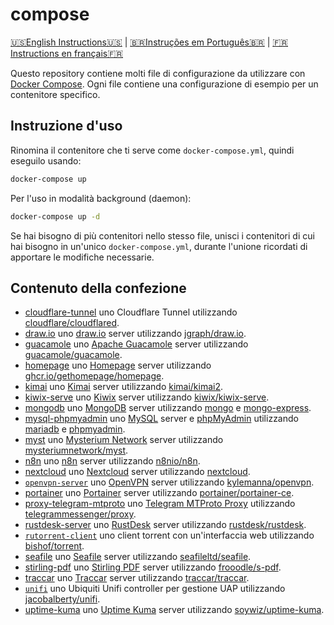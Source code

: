 # compose

[🇺🇸English Instructions🇺🇸](README.md) | [🇧🇷Instruções em Português🇧🇷](LEIAME.md) | [🇫🇷Instructions en français🇫🇷](LISEZ-MOI.md)

Questo repository contiene molti file di configurazione da utilizzare con [Docker Compose]. Ogni file contiene una configurazione di esempio per un contenitore specifico.

## Instruzione d'uso

Rinomina il contenitore che ti serve come `docker-compose.yml`, quindi eseguilo usando:

```bash
docker-compose up
```

Per l'uso in modalità background (daemon):

```bash
docker-compose up -d
```

Se hai bisogno di più contenitori nello stesso file, unisci i contenitori di cui hai bisogno in un'unico `docker-compose.yml`, durante l'unione ricordati di apportare le modifiche necessarie.

## Contenuto della confezione

* [cloudflare-tunnel](cloudflare-tunnel/docker-compose.yml) uno Cloudflare Tunnel utilizzando [cloudflare/cloudflared](https://hub.docker.com/r/cloudflare/cloudflared).
* [draw.io](draw.io/docker-compose.yml) uno [draw.io](https://draw.io) server utilizzando [jgraph/draw.io](https://hub.docker.com/r/jgraph/drawio).
* [guacamole](guacamole/docker-compose.yml) uno [Apache Guacamole](https://guacamole.apache.org/) server utilizzando [guacamole/guacamole](https://hub.docker.com/r/guacamole/guacamole).
* [homepage](homepage/docker-compose.yml) uno [Homepage](https://gethomepage.dev/latest/) server utilizzando [ghcr.io/gethomepage/homepage](https://ghcr.io/gethomepage/homepage).
* [kimai](kimai/docker-compose.yml) uno [Kimai](https://www.kimai.org/) server utilizzando [kimai/kimai2](https://hub.docker.com/r/kimai/kimai2).
* [kiwix-serve](kiwix-serve/docker-compose.yml) uno [Kiwix](https://wiki.kiwix.org/wiki/Kiwix-serve) server utilizzando [kiwix/kiwix-serve](https://github.com/kiwix/kiwix-tools/pkgs/container/kiwix-serve).
* [mongodb](mongodb/docker-compose.yml) uno [MongoDB](https://www.mongodb.com/) server utilizzando [mongo](https://hub.docker.com/_/mongo) e [mongo-express](https://hub.docker.com/_/mongo-express).
* [mysql-phpmyadmin](mysql-phpmyadmin/docker-compose.yml) uno [MySQL](https://www.mysql.com/) server e [phpMyAdmin](https://www.phpmyadmin.net/) utilizzando [mariadb](https://hub.docker.com/_/mariadb) e [phpmyadmin](https://hub.docker.com/_/phpmyadmin).
* [myst](myst/docker-compose.yml) uno [Mysterium Network](https://www.mysterium.network/) server utilizzando [mysteriumnetwork/myst](https://hub.docker.com/r/mysteriumnetwork/myst).
* [n8n](n8n/docker-compose.yml) uno [n8n](https://n8n.io/) server utilizzando [n8nio/n8n](https://hub.docker.com/r/n8nio/n8n).
* [nextcloud](nextcloud/docker-compose.yml) uno [Nextcloud](https://nextcloud.com/) server utilizzando [nextcloud](https://hub.docker.com/_/nextcloud).
* [`openvpn-server`](openvpn-server/docker-compose.yml) uno [OpenVPN] server utilizzando [kylemanna/openvpn].
* [portainer](portainer/docker-compose.yml) uno [Portainer](https://www.portainer.io/) server utilizzando [portainer/portainer-ce](https://hub.docker.com/r/portainer/portainer-ce).
* [proxy-telegram-mtproto](proxy-telegram-mtproto/docker-compose.yml) uno [Telegram MTProto Proxy](https://github.com/TelegramMessenger/MTProxy) utilizzando [telegrammessenger/proxy](https://hub.docker.com/r/telegrammessenger/proxy).
* [rustdesk-server](rustdesk-server/docker-compose.yml) uno [RustDesk](https://rustdesk.com/) server utilizzando [rustdesk/rustdesk](https://hub.docker.com/r/rustdesk/rustdesk-server).
* [`rutorrent-client`](rutorrent-client/docker-compose.yml) uno client torrent con un'interfaccia web utilizzando [bishof/torrent].
* [seafile](seafile/docker-compose.yml) uno [Seafile](https://www.seafile.com/en/home/) server utilizzando [seafileltd/seafile](https://hub.docker.com/r/seafileltd/seafile).
* [stirling-pdf](stirling-pdf/docker-compose.yml) uno [Stirling PDF](https://stirlingtools.com/) server utilizzando [frooodle/s-pdf](https://hub.docker.com/r/frooodle/s-pdf).
* [traccar](traccar/docker-compose.yml) uno [Traccar](https://www.traccar.org/) server utilizzando [traccar/traccar](https://hub.docker.com/r/traccar/traccar).
* [`unifi`](unifi/docker-compose.yml) uno Ubiquiti Unifi controller per gestione UAP utilizzando [jacobalberty/unifi].
* [uptime-kuma](uptime-kuma/docker-compose.yml) uno [Uptime Kuma](https://uptime.kuma.pet/) server utilizzando [soywiz/uptime-kuma](https://hub.docker.com/r/louislam/uptime-kuma).

[Docker Compose]: https://docs.docker.com/compose/
[OpenVPN]: https://openvpn.net/
[bishof/torrent]: https://hub.docker.com/r/bishof/torrent
[jacobalberty/unifi]: https://hub.docker.com/r/jacobalberty/unifi
[kylemanna/openvpn]: https://hub.docker.com/r/kylemanna/openvpn

